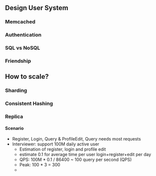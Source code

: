## Design User System
### Memcached
### Authentication
### SQL vs NoSQL
### Friendship
## How to scale?
### Sharding
### Consistent Hashing
### Replica

#### Scenario
- Register, Login, Query & ProfileEdit, Query needs most requests
- Interviewer: support 100M daily active user
	- Estimation of register, login and profile edit
	- estimate 0.1 for average time per user login+register+edit per day
	- QPS: 100M * 0.1 / 86400 ~ 100 query per second (QPS)
	- Peak: 100 * 3 = 300
	- 
<!--stackedit_data:
eyJoaXN0b3J5IjpbMTc4ODA5ODE2MiwxMzk3MDcxMjY4XX0=
-->
